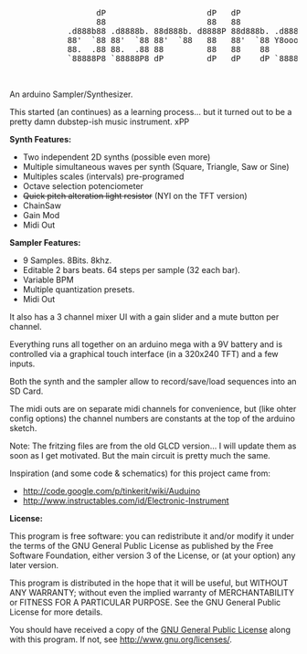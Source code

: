 <pre>
			      dP                     dP   dP                  dP                     
			      88                     88   88                  88                     
			.d888b88 .d8888b. 88d888b. d8888P 88d888b. .d8888b. d8888P .d8888b. 88d888b. 
			88'  `88 88'  `88 88'  `88   88   88'  `88 Y8ooooo.   88   88ooood8 88'  `88 
			88.  .88 88.  .88 88         88   88    88       88   88   88.  ... 88.  .88 
			`88888P8 `88888P8 dP         dP   dP    dP `88888P'   dP   `88888P' 88Y888P' 
			                                                                    88       
			                                                                    dP       
</pre>

An arduino Sampler/Synthesizer.

This started (an continues) as a learning process... but it turned out to be a pretty damn dubstep-ish music instrument. xPP

**Synth Features:**

- Two independent 2D synths (possible even more)
- Multiple simultaneous waves per synth (Square, Triangle, Saw or Sine)
- Multiples scales (intervals) pre-programed
- Octave selection potenciometer
- ~~Quick pitch alteration light resistor~~ (NYI on the TFT version)
- ChainSaw
- Gain Mod
- Midi Out

**Sampler Features:**

- 9 Samples. 8Bits. 8khz.
- Editable 2 bars beats. 64 steps per sample (32 each bar).
- Variable BPM
- Multiple quantization presets.
- Midi Out

It also has a 3 channel mixer UI with a gain slider and a mute button per channel.

Everything runs all together on an arduino mega with a 9V battery and is controlled via a graphical touch interface (in a 320x240 TFT) and a few inputs.

Both the synth and the sampler allow to record/save/load sequences into an SD Card.

The midi outs are on separate midi channels for convenience, but (like ohter config options) the channel numbers are constants at the top of the arduino sketch.

Note: The fritzing files are from the old GLCD version... I will update them as soon as I get motivated. But the main circuit is pretty much the same.

Inspiration (and some code & schematics) for this project came from:

- http://code.google.com/p/tinkerit/wiki/Auduino
- http://www.instructables.com/id/Electronic-Instrument

**License:**

This program is free software: you can redistribute it and/or modify
it under the terms of the GNU General Public License as published by
the Free Software Foundation, either version 3 of the License, or
(at your option) any later version.

This program is distributed in the hope that it will be useful,
but WITHOUT ANY WARRANTY; without even the implied warranty of
MERCHANTABILITY or FITNESS FOR A PARTICULAR PURPOSE. See the
GNU General Public License for more details.

You should have received a copy of the [GNU General Public License](https://github.com/dEsteban/DarthStep/blob/master/LICENSE)
along with this program. If not, see <http://www.gnu.org/licenses/>.
